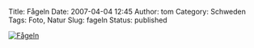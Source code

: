 Title: Fågeln
Date: 2007-04-04 12:45
Author: tom
Category: Schweden
Tags: Foto, Natur
Slug: fageln
Status: published

[![Fågeln](http://www.fiket.de/pic/pipip_s.jpg "Fågeln")](http://www.fiket.de/pic/pipip_l.jpg)

